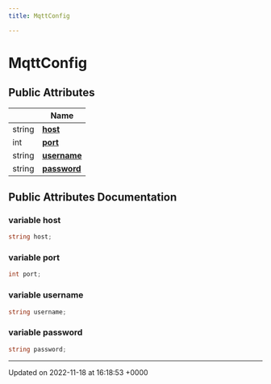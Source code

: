 ```yaml
---
title: MqttConfig

---
```


# MqttConfig





## Public Attributes

|                | Name           |
| -------------- | -------------- |
| string | **[host](/SignallingSystem-doc/mainsystem/Classes/classMqttConfig/#variable-host)**  |
| int | **[port](/SignallingSystem-doc/mainsystem/Classes/classMqttConfig/#variable-port)**  |
| string | **[username](/SignallingSystem-doc/mainsystem/Classes/classMqttConfig/#variable-username)**  |
| string | **[password](/SignallingSystem-doc/mainsystem/Classes/classMqttConfig/#variable-password)**  |

## Public Attributes Documentation

### variable host

```csharp
string host;
```


### variable port

```csharp
int port;
```


### variable username

```csharp
string username;
```


### variable password

```csharp
string password;
```


-------------------------------

Updated on 2022-11-18 at 16:18:53 +0000